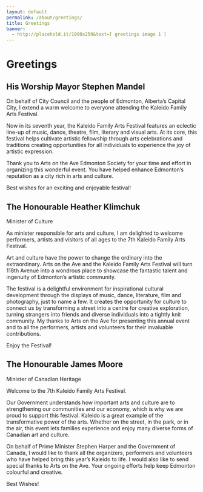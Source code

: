 ```yaml
---
layout: default
permalink: /about/greetings/
title: Greetings
banner:
  - http://placehold.it/1000x250&text=[ greetings image 1 ]
---
```


# Greetings

## His Worship Mayor Stephen Mandel

On behalf of City Council and the people of Edmonton, Alberta’s Capital City, I extend a warm welcome to everyone attending the Kaleido Family Arts Festival.

Now in its seventh year, the Kaleido Family Arts Festival features an eclectic line-up of music, dance, theatre, film, literary and visual arts. At its core, this festival helps cultivate artistic fellowship through arts celebrations and traditions creating opportunities for all individuals to experience the joy of artistic expression.

Thank you to Arts on the Ave Edmonton Society for your time and effort in organizing this wonderful event. You have helped enhance Edmonton’s reputation as a city rich in arts and culture.

Best wishes for an exciting and enjoyable festival!


## The Honourable Heather Klimchuk
Minister of Culture



As minister responsible for arts and culture, I am delighted to welcome performers, artists and visitors of all ages to the 7th Kaleido Family Arts Festival.

Art and culture have the power to change the ordinary into the extraordinary. Arts on the Ave and the Kaleido Family Arts Festival will turn 118th Avenue into a wondrous place to showcase the fantastic talent and ingenuity of Edmonton’s artistic community.

The festival is a delightful environment for inspirational cultural development through the displays of music, dance, literature, film and photography, just to name a few. It creates the opportunity for culture to connect us by transforming a street into a centre for creative exploration, turning strangers into friends and diverse individuals into a tightly knit community. My thanks to Arts on the Ave for presenting this annual event and to all the performers, artists and volunteers for their invaluable contributions.

Enjoy the Festival!



## The Honourable James Moore
Minister of Canadian Heritage



Welcome to the 7th Kaleido Family Arts Festival.

Our Government understands how important arts and culture are to strengthening our communities and our economy, which is why we are proud to support this festival. Kaleido is a great example of the transformative power of the arts. Whether on the street, in the park, or in the air, this event lets families experience and enjoy many diverse forms of Canadian art and culture.

On behalf of Prime Minister Stephen Harper and the Government of Canada, I would like to thank all the organizers, performers and volunteers who have helped bring this year’s Kaleido to life. I would also like to send special thanks to Arts on the Ave. Your ongoing efforts help keep Edmonton colourful and creative.

Best Wishes!
